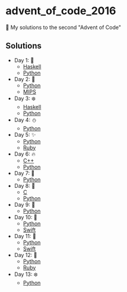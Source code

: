 # advent_of_code_2016
:santa: My solutions to the second "Advent of Code"

## Solutions 
* Day 1:  :santa:
    * [Haskell](Day1-9/1.hs)
    * [Python](Day1-9/1.py)
* Day 2:  :star2:
    * [Python](Day1-9/2.py)
    * [MIPS](Day1-9/2.s)
* Day 3:  :snowflake:
    * [Haskell](Day1-9/3.hs)
    * [Python](Day1-9/3.py)
* Day 4:  :snowman:
    * [Python](Day1-9/4.py)
* Day 5:  :sparkles:
    * [Python](Day1-9/5.py)
    * [Ruby](Day1-9/5.rb)
* Day 6:  :fire:
    * [C++](Day1-9/6.cpp)
    * [Python](Day1-9/6.py)
* Day 7:  :christmas_tree:
    * [Python](Day1-9/7.py)
* Day 8:  :gift:
    * [C](Day1-9/8.c)
    * [Python](Day1-9/8.py)
* Day 9:  :bell:
    * [Python](Day1-9/9.py)
* Day 10:  :tada:
    * [Python](Day10-19/10.py)
    * [Swift](Day10-19/10.swift)
* Day 11:  :santa:
    * [Python](Day10-19/11.py)
    * [Swift](Day10-19/11.swift)
* Day 12:  :star2:
    * [Python](Day10-19/12.py)
    * [Ruby](Day10-19/12.rb)
* Day 13:  :snowflake:
    * [Python](Day10-19/13.py)
